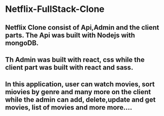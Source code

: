 # Netflix-FullStack-Clone
##  Netflix Clone consist of Api,Admin and the client parts. The Api was built with Nodejs with mongoDB.
## Th Admin was built with react, css while the client part was built with react and sass.

## In this application, user can watch movies, sort miovies by genre  and many more on the client while the admin can add, delete,update and get movies, list of movies and more more....

